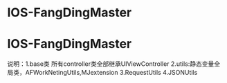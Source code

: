 # IOS-FangDingMaster
# IOS-FangDingMaster
说明：1.base类  所有controller类全部继承UIViewController
      2.utils:静态变量全局类，AFWorkNetingUtils,MJextension
      3.RequestUtils
      4.JSONUtils
